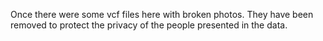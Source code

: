 Once there were some vcf files here with broken photos. They have been removed to protect the privacy of the people presented in the data.
